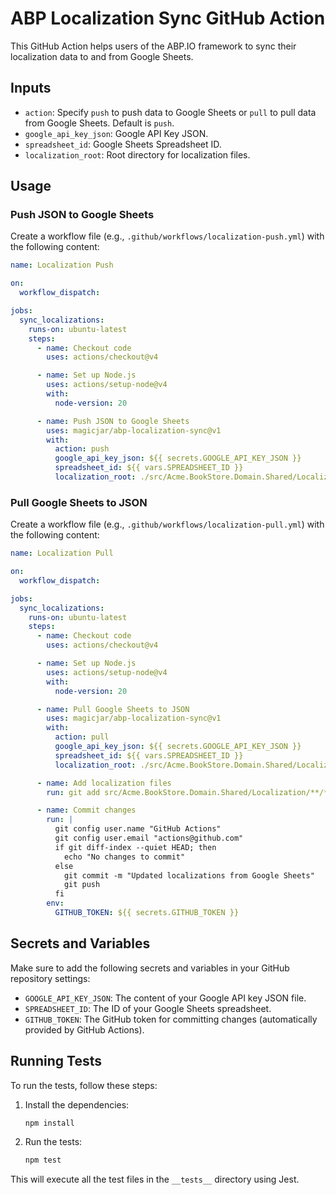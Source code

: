 # ABP Localization Sync GitHub Action

This GitHub Action helps users of the ABP.IO framework to sync their localization data to and from Google Sheets.

## Inputs

- `action`: Specify `push` to push data to Google Sheets or `pull` to pull data from Google Sheets. Default is `push`.
- `google_api_key_json`: Google API Key JSON.
- `spreadsheet_id`: Google Sheets Spreadsheet ID.
- `localization_root`: Root directory for localization files.

## Usage

### Push JSON to Google Sheets

Create a workflow file (e.g., `.github/workflows/localization-push.yml`) with the following content:

```yaml
name: Localization Push

on:
  workflow_dispatch:

jobs:
  sync_localizations:
    runs-on: ubuntu-latest
    steps:
      - name: Checkout code
        uses: actions/checkout@v4

      - name: Set up Node.js
        uses: actions/setup-node@v4
        with:
          node-version: 20

      - name: Push JSON to Google Sheets
        uses: magicjar/abp-localization-sync@v1
        with:
          action: push
          google_api_key_json: ${{ secrets.GOOGLE_API_KEY_JSON }}
          spreadsheet_id: ${{ vars.SPREADSHEET_ID }}
          localization_root: ./src/Acme.BookStore.Domain.Shared/Localization
```

### Pull Google Sheets to JSON

Create a workflow file (e.g., `.github/workflows/localization-pull.yml`) with the following content:

```yaml
name: Localization Pull

on:
  workflow_dispatch:

jobs:
  sync_localizations:
    runs-on: ubuntu-latest
    steps:
      - name: Checkout code
        uses: actions/checkout@v4

      - name: Set up Node.js
        uses: actions/setup-node@v4
        with:
          node-version: 20

      - name: Pull Google Sheets to JSON
        uses: magicjar/abp-localization-sync@v1
        with:
          action: pull
          google_api_key_json: ${{ secrets.GOOGLE_API_KEY_JSON }}
          spreadsheet_id: ${{ vars.SPREADSHEET_ID }}
          localization_root: ./src/Acme.BookStore.Domain.Shared/Localization

      - name: Add localization files
        run: git add src/Acme.BookStore.Domain.Shared/Localization/**/*.json

      - name: Commit changes
        run: |
          git config user.name "GitHub Actions"
          git config user.email "actions@github.com"
          if git diff-index --quiet HEAD; then
            echo "No changes to commit"
          else
            git commit -m "Updated localizations from Google Sheets"
            git push
          fi
        env:
          GITHUB_TOKEN: ${{ secrets.GITHUB_TOKEN }}
```

## Secrets and Variables

Make sure to add the following secrets and variables in your GitHub repository settings:

- `GOOGLE_API_KEY_JSON`: The content of your Google API key JSON file.
- `SPREADSHEET_ID`: The ID of your Google Sheets spreadsheet.
- `GITHUB_TOKEN`: The GitHub token for committing changes (automatically provided by GitHub Actions).

## Running Tests

To run the tests, follow these steps:

1. Install the dependencies:
   ```sh
   npm install
   ```

2. Run the tests:
   ```sh
   npm test
   ```

This will execute all the test files in the `__tests__` directory using Jest.
